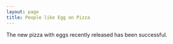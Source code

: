 ```yaml
---
layout: page
title: People like Egg on Pizza
---
```


The new pizza with eggs recently released has been successful.
